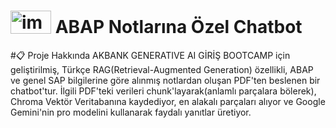 # <img width="65" height="36.4" alt="image" src="https://github.com/user-attachments/assets/2138fb1a-a5c5-45d2-b174-068558b5d206" /> ABAP Notlarına Özel Chatbot
#📋 Proje Hakkında
AKBANK GENERATIVE AI GİRİŞ BOOTCAMP için geliştirilmiş, Türkçe RAG(Retrieval-Augmented Generation) özellikli, ABAP ve genel SAP bilgilerine göre alınmış notlardan oluşan PDF'ten beslenen bir chatbot'tur. İlgili PDF'teki verileri chunk'layarak(anlamlı parçalara bölerek), Chroma Vektör Veritabanına kaydediyor, en alakalı parçaları alıyor ve Google Gemini'nin pro modelini kullanarak faydalı yanıtlar üretiyor.
